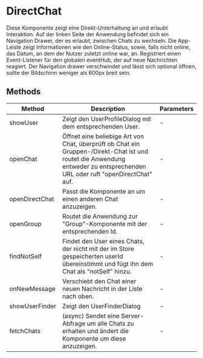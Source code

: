 # DirectChat

Diese Komponente zeigt eine Direkt-Unterhaltung an und erlaubt Interaktion. Auf der linken Seite der Anwendung befindet sich ein Navigation Drawer, der es erlaubt, zwischen Chats zu wechseln. Die App-Leiste zeigt Informationen wie den Online-Status, sowie, falls nicht online, das Datum, an dem der Nutzer zuletzt online war, an. Registriert einen Event-Listener für den globalen eventHub, der auf neue Nachrichten reagiert. Der Navigation drawer verschwindet und lässt sich optional öffnen, sollte der Bildschirm weniger als 600px breit sein.

## Methods

<!-- @vuese:DirectChat:methods:start -->
|Method|Description|Parameters|
|---|---|---|
|showUser|Zeigt den UserProfileDialog mit dem entsprechenden User.|-|
|openChat|Öffnet eine beliebige Art von Chat, überprüft ob Chat ein Gruppen-/Direkt-Chat ist und routet die Anwendung entweder zu entsprechenden URL oder ruft "openDirectChat" auf.|-|
|openDirectChat|Passt die Komponente an um einen anderen Chat anzuzeigen.|-|
|openGroup|Routet die Anwendung zur "Group"-Komponente mit der entsprechenden Id.|-|
|findNotSelf|Findet den  User eines Chats, der nicht mit der im Store gespeicherten userId übereinstimmt und fügt ihn dem Chat als "notSelf" hinzu.|-|
|onNewMessage|Verschiebt den Chat einer neuen Nachricht in der Liste nach oben.|-|
|showUserFinder|Zeigt den UserFinderDialog|-|
|fetchChats|(async) Sendet eine Server-Abfrage um alle Chats zu erhalten und ändert die Komponente um diese anzuzeigen.|-|

<!-- @vuese:DirectChat:methods:end -->


